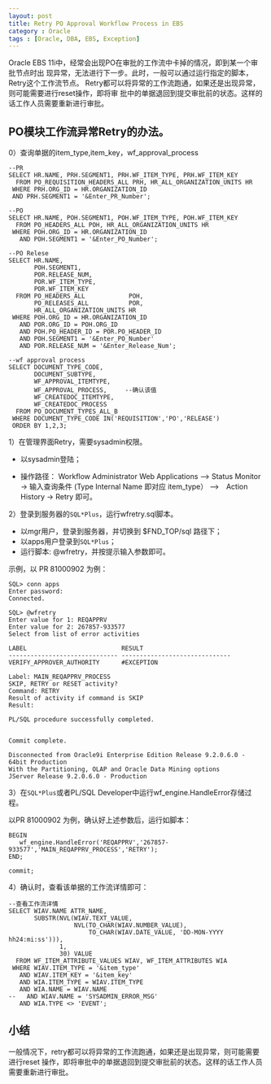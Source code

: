 ```yaml
---
layout: post
title: Retry PO Approval Workflow Process in EBS
category : Oracle
tags : [Oracle, DBA, EBS, Exception]
---
```


Oracle EBS 11i中，经常会出现PO在审批的工作流中卡掉的情况，即到某一个审批节点时出 现异常，无法进行下一步。此时，一般可以通过运行指定的脚本，Retry这个工作流节点。 Retry都可以将异常的工作流跑通，如果还是出现异常，则可能需要进行reset操作，即将审 批中的单据退回到提交审批前的状态。这样的话工作人员需要重新进行审批。

## PO模块工作流异常Retry的办法。

0）查询单据的item_type,item_key，wf_approval_process

    --PR
    SELECT HR.NAME, PRH.SEGMENT1, PRH.WF_ITEM_TYPE, PRH.WF_ITEM_KEY
      FROM PO_REQUISITION_HEADERS_ALL PRH, HR_ALL_ORGANIZATION_UNITS HR
     WHERE PRH.ORG_ID = HR.ORGANIZATION_ID
     AND PRH.SEGMENT1 = '&Enter_PR_Number';
 
    --PO
    SELECT HR.NAME, POH.SEGMENT1, POH.WF_ITEM_TYPE, POH.WF_ITEM_KEY
      FROM PO_HEADERS_ALL POH, HR_ALL_ORGANIZATION_UNITS HR
     WHERE POH.ORG_ID = HR.ORGANIZATION_ID
       AND POH.SEGMENT1 = '&Enter_PO_Number';
 
    --PO Relese
    SELECT HR.NAME,
           POH.SEGMENT1,
           POR.RELEASE_NUM,
           POR.WF_ITEM_TYPE,
           POR.WF_ITEM_KEY
      FROM PO_HEADERS_ALL            POH,
           PO_RELEASES_ALL           POR,
           HR_ALL_ORGANIZATION_UNITS HR
     WHERE POH.ORG_ID = HR.ORGANIZATION_ID
       AND POR.ORG_ID = POH.ORG_ID
       AND POH.PO_HEADER_ID = POR.PO_HEADER_ID
       AND POH.SEGMENT1 = '&Enter_PO_Number'
       AND POR.RELEASE_NUM = '&Enter_Release_Num';
 
    --wf approval process
    SELECT DOCUMENT_TYPE_CODE,
           DOCUMENT_SUBTYPE,
           WF_APPROVAL_ITEMTYPE,
           WF_APPROVAL_PROCESS,     --确认该值
           WF_CREATEDOC_ITEMTYPE,
           WF_CREATEDOC_PROCESS
      FROM PO_DOCUMENT_TYPES_ALL_B
     WHERE DOCUMENT_TYPE_CODE IN('REQUISITION','PO','RELEASE')
     ORDER BY 1,2,3;
     
 
1）在管理界面Retry，需要sysadmin权限。

* 以sysadmin登陆；
 
* 操作路径： Workflow Administrator Web Applications --> Status Monitor -> 输入查询条件 (Type Internal Name 即对应 item_type） -->　Action History -> Retry 即可。
 
2）登录到服务器的`SQL*Plus`，运行wfretry.sql脚本。

* 以mgr用户，登录到服务器，并切换到 $FND_TOP/sql 路径下；
* 以apps用户登录到``SQL*Plus``；
* 运行脚本: @wfretry，并按提示输入参数即可。

示例，以 PR 81000902 为例：

    SQL> conn apps
    Enter password: 
    Connected.
    
    SQL> @wfretry
    Enter value for 1: REQAPPRV
    Enter value for 2: 267857-933577
    Select from list of error activities
     
    LABEL                          RESULT
    ------------------------------ ------------------------------
    VERIFY_APPROVER_AUTHORITY      #EXCEPTION
     
    Label: MAIN_REQAPPRV_PROCESS
    SKIP, RETRY or RESET activity?
    Command: RETRY
    Result of activity if command is SKIP
    Result: 
     
    PL/SQL procedure successfully completed.
     
     
    Commit complete.
     
    Disconnected from Oracle9i Enterprise Edition Release 9.2.0.6.0 - 64bit Production
    With the Partitioning, OLAP and Oracle Data Mining options
    JServer Release 9.2.0.6.0 - Production
 
3）在`SQL*Plus`或者PL/SQL Developer中运行wf_engine.HandleError存储过程。

以PR 81000902 为例，确认好上述参数后，运行如脚本：

    BEGIN
       wf_engine.HandleError('REQAPPRV','267857-933577','MAIN_REQAPPRV_PROCESS','RETRY');
    END;
 
    commit;
 
4）确认时，查看该单据的工作流详情即可： 

    --查看工作流详情
    SELECT WIAV.NAME ATTR_NAME,
           SUBSTR(NVL(WIAV.TEXT_VALUE,
                      NVL(TO_CHAR(WIAV.NUMBER_VALUE),
                          TO_CHAR(WIAV.DATE_VALUE, 'DD-MON-YYYY hh24:mi:ss'))),
                  1,
                  30) VALUE
      FROM WF_ITEM_ATTRIBUTE_VALUES WIAV, WF_ITEM_ATTRIBUTES WIA
     WHERE WIAV.ITEM_TYPE = '&item_type'
       AND WIAV.ITEM_KEY = '&item_key'
       AND WIA.ITEM_TYPE = WIAV.ITEM_TYPE
       AND WIA.NAME = WIAV.NAME
    --   AND WIAV.NAME = 'SYSADMIN_ERROR_MSG'
       AND WIA.TYPE <> 'EVENT';

       
## 小结
 
一般情况下，retry都可以将异常的工作流跑通，如果还是出现异常，则可能需要进行reset 操作，即将审批中的单据退回到提交审批前的状态。这样的话工作人员需要重新进行审批。
